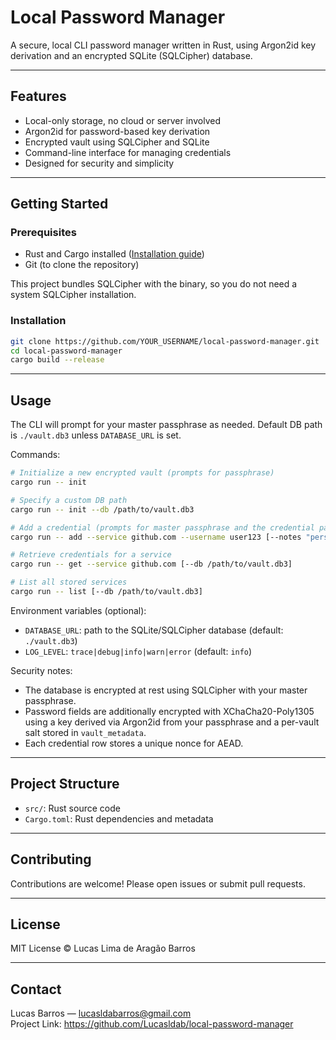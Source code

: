 # Local Password Manager

A secure, local CLI password manager written in Rust, using Argon2id key derivation and an encrypted SQLite (SQLCipher) database.

---

## Features

- Local-only storage, no cloud or server involved  
- Argon2id for password-based key derivation  
- Encrypted vault using SQLCipher and SQLite  
- Command-line interface for managing credentials  
- Designed for security and simplicity

---

## Getting Started

### Prerequisites

- Rust and Cargo installed ([Installation guide](https://www.rust-lang.org/tools/install))  
- Git (to clone the repository)

This project bundles SQLCipher with the binary, so you do not need a system SQLCipher installation.

### Installation

```bash
git clone https://github.com/YOUR_USERNAME/local-password-manager.git
cd local-password-manager
cargo build --release
```

---

## Usage

The CLI will prompt for your master passphrase as needed. Default DB path is `./vault.db3` unless `DATABASE_URL` is set.

Commands:

```bash
# Initialize a new encrypted vault (prompts for passphrase)
cargo run -- init

# Specify a custom DB path
cargo run -- init --db /path/to/vault.db3

# Add a credential (prompts for master passphrase and the credential password)
cargo run -- add --service github.com --username user123 [--notes "personal acct"] [--db /path/to/vault.db3]

# Retrieve credentials for a service
cargo run -- get --service github.com [--db /path/to/vault.db3]

# List all stored services
cargo run -- list [--db /path/to/vault.db3]
```

Environment variables (optional):

- `DATABASE_URL`: path to the SQLite/SQLCipher database (default: `./vault.db3`)
- `LOG_LEVEL`: `trace|debug|info|warn|error` (default: `info`)

Security notes:

- The database is encrypted at rest using SQLCipher with your master passphrase.
- Password fields are additionally encrypted with XChaCha20-Poly1305 using a key derived via Argon2id from your passphrase and a per-vault salt stored in `vault_metadata`.
- Each credential row stores a unique nonce for AEAD.

---

## Project Structure

- `src/`: Rust source code  
- `Cargo.toml`: Rust dependencies and metadata

---

## Contributing

Contributions are welcome! Please open issues or submit pull requests.

---

## License

MIT License © Lucas Lima de Aragão Barros

---

## Contact

Lucas Barros — lucasldabarros@gmail.com  
Project Link: https://github.com/Lucasldab/local-password-manager
